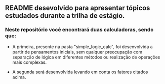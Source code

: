 ## README desevolvido para apresentar tópicos estudados durante a trilha de estágio.
 
### Neste repositório você encontrará duas calculadoras, sendo que:

* A primeira, presente na pasta "simple_logic_calc", foi desenvolvida a partir de pensamentos iniciais, sem qualquer preocupação com separação de lógica em diferentes métodos ou realização de operações mais complexas.

* A segunda será desenvolvida levando em conta os fatores citados acima.
